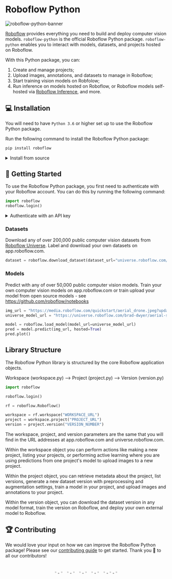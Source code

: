 # Roboflow Python

![roboflow-python-banner](https://github.com/roboflow/roboflow-python/assets/37276661/528ed065-d5ac-4f9a-942e-0d211b8d97de)

[Roboflow](https://roboflow.com) provides everything you need to build and deploy computer vision models. `roboflow-python` is the official Roboflow Python package. `roboflow-python` enables you to interact with models, datasets, and projects hosted on Roboflow.

With this Python package, you can:

1. Create and manage projects;
2. Upload images, annotations, and datasets to manage in Roboflow;
3. Start training vision models on Robfolow;
4. Run inference on models hosted on Roboflow, or Roboflow models self-hosted via [Roboflow Inference](https://github.com/roboflow/inference), and more.

## 💻 Installation

You will need to have `Python 3.6` or higher set up to use the Roboflow Python package.

Run the following command to install the Roboflow Python package:

```bash
pip install roboflow
```

<details>
  <summary>Install from source</summary>

  You can also install the Roboflow Python package from source using the following commands:

  ```bash
  git clone https://github.com/roboflow-ai/roboflow-python.git
  cd roboflow-python
  python3 -m venv env
  source env/bin/activate
  pip3 install -r requirements.txt
  ```
</details>

## 🚀 Getting Started

To use the Roboflow Python package, you first need to authenticate with your Roboflow account. You can do this by running the following command:

```python
import roboflow
roboflow.login()
```

<details>
<summary>Authenticate with an API key</summary>

You can also authenticate with an API key by using the following code:

```python
import roboflow

rf = roboflow.Roboflow(api_key="")
```

[Learn how to retrieve your Roboflow API key](https://docs.roboflow.com/api-reference/authentication#retrieve-an-api-key).

</details>

### Datasets

Download any of over 200,000 public computer vision datasets from [Roboflow Universe](universe.roboflow.com). Label and download your own datasets on app.roboflow.com.

```python
dataset = roboflow.download_dataset(dataset_url="universe.roboflow.com/...", model_format="yolov8")
```

### Models

Predict with any of over 50,000 public computer vision models. Train your own computer vision models on app.roboflow.com or train upload your model from open source models - see https://github.com/roboflow/notebooks

```python
img_url = "https://media.roboflow.com/quickstart/aerial_drone.jpeg?updatedAt=1678743716455"
universe_model_url = "https://universe.roboflow.com/brad-dwyer/aerial-solar-panels/model/6"

model = roboflow.load_model(model_url=universe_model_url)
pred = model.predict(img_url, hosted=True)
pred.plot()
```

## Library Structure

The Roboflow Python library is structured by the core Roboflow application objects.

Workspace (workspace.py) --> Project (project.py) --> Version (version.py)

```python
import roboflow

roboflow.login()

rf = roboflow.Roboflow()

workspace = rf.workspace("WORKSPACE_URL")
project = workspace.project("PROJECT_URL")
version = project.version("VERSION_NUMBER")
```

The workspace, project, and version parameters are the same that you will find in the URL addresses at app.roboflow.com and universe.roboflow.com.

Within the workspace object you can perform actions like making a new project, listing your projects, or performing active learning where you are using predictions from one project's model to upload images to a new project.

Within the project object, you can retrieve metadata about the project, list versions, generate a new dataset version with preprocessing and augmentation settings, train a model in your project, and upload images and annotations to your project.

Within the version object, you can download the dataset version in any model format, train the version on Roboflow, and deploy your own external model to Roboflow.

## 🏆 Contributing

We would love your input on how we can improve the Roboflow Python package! Please see our [contributing guide](./CONTRIBUTING.md) to get started. Thank you 🙏 to all our contributors!

<br>

<div align="center">
    <a href="https://youtube.com/roboflow">
        <img
          src="https://media.roboflow.com/notebooks/template/icons/purple/youtube.png?ik-sdk-version=javascript-1.4.3&updatedAt=1672949634652"
          width="3%"
        />
    </a>
    <img src="https://raw.githubusercontent.com/ultralytics/assets/main/social/logo-transparent.png" width="3%"/>
    <a href="https://roboflow.com">
        <img
          src="https://media.roboflow.com/notebooks/template/icons/purple/roboflow-app.png?ik-sdk-version=javascript-1.4.3&updatedAt=1672949746649"
          width="3%"
        />
    </a>
    <img src="https://raw.githubusercontent.com/ultralytics/assets/main/social/logo-transparent.png" width="3%"/>
    <a href="https://www.linkedin.com/company/roboflow-ai/">
        <img
          src="https://media.roboflow.com/notebooks/template/icons/purple/linkedin.png?ik-sdk-version=javascript-1.4.3&updatedAt=1672949633691"
          width="3%"
        />
    </a>
    <img src="https://raw.githubusercontent.com/ultralytics/assets/main/social/logo-transparent.png" width="3%"/>
    <a href="https://docs.roboflow.com">
        <img
          src="https://media.roboflow.com/notebooks/template/icons/purple/knowledge.png?ik-sdk-version=javascript-1.4.3&updatedAt=1672949634511"
          width="3%"
        />
    </a>
    <img src="https://raw.githubusercontent.com/ultralytics/assets/main/social/logo-transparent.png" width="3%"/>
    <a href="https://disuss.roboflow.com">
        <img
          src="https://media.roboflow.com/notebooks/template/icons/purple/forum.png?ik-sdk-version=javascript-1.4.3&updatedAt=1672949633584"
          width="3%"
        />
    <img src="https://raw.githubusercontent.com/ultralytics/assets/main/social/logo-transparent.png" width="3%"/>
    <a href="https://blog.roboflow.com">
        <img
          src="https://media.roboflow.com/notebooks/template/icons/purple/blog.png?ik-sdk-version=javascript-1.4.3&updatedAt=1672949633605"
          width="3%"
        />
    </a>
    </a>
</div>
